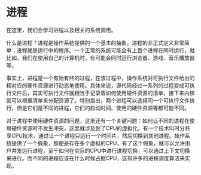 # 进程

在这里，我们会学习进程以及相关的系统调用。

什么是进程？进程是操作系统提供的一个基本的抽象。进程的非正式定义非常简单：进程就是运行中的程序。一个正常的系统可能会有上百个进程在同时运行，就比如，我们在使用自己的计算机时，有可能会同时运行浏览器、游戏、音乐播放器等。

事实上，进程是一个有始有终的过程，在该过程中，操作系统对可执行文件给出的相对应的硬件资源进行动态地使用。具体来说，源代码经过一系列的过程变成可执行文件后，其实可执行文件就相当于记录着如何使用硬件资源的清单，接下来内核就可以根据清单来分配资源了。特别指出，两个进程可以选择同一个可执行文件执行，但是它们是不同的进程，它们的启动时间、使用的硬件资源等都可能不同。

对于进程中使用硬件资源的问题，这里还有一个关键问题：如何让不同的进程在使用硬件资源时不发生冲突，这里就涉及到了CPU的虚拟化。有一个技术叫时分共享CPU技术，通过让一个进程只运行一个时间片，然后切换到其他进程。操作系统提供了一个假象，那便是存在多个虚拟的CPU，有了这个假象，就可以允许用户并发运行进程，至于如何在实际的CPU中进行进程切换，可以通过上下文切换来进行。而不同的进程应该在什么时候占据CPU，这有许多的进程调度算法来实现。